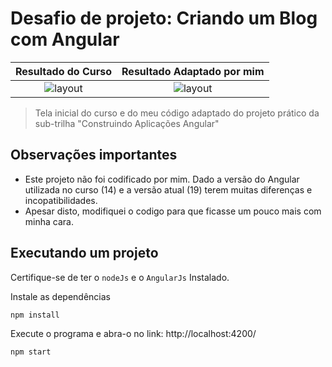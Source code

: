 # Desafio de projeto: Criando um Blog com Angular

| Resultado do Curso | Resultado Adaptado por mim |
| :-: | :-: |
| ![layout](https://github.com/user-attachments/assets/f182e26c-a69b-48df-afbd-094178987725) | ![layout](https://github.com/user-attachments/assets/6defe549-481c-4dd0-b10e-290c83bd3da6) |

> Tela inicial do curso e do meu código adaptado do projeto prático da sub-trilha "Construindo Aplicações Angular"

## Observações importantes

- Este projeto não foi codificado por mim. Dado a versão do Angular utilizada no curso (14) e a versão atual (19) terem muitas diferenças e incopatibilidades.
- Apesar disto, modifiquei o codigo para que ficasse um pouco mais com minha cara.

## Executando um projeto

Certifique-se de ter o `nodeJs` e o `AngularJs` Instalado.

Instale as dependências

```bash
npm install
```

Execute o programa e abra-o no link: http://localhost:4200/

```bash
npm start
```
